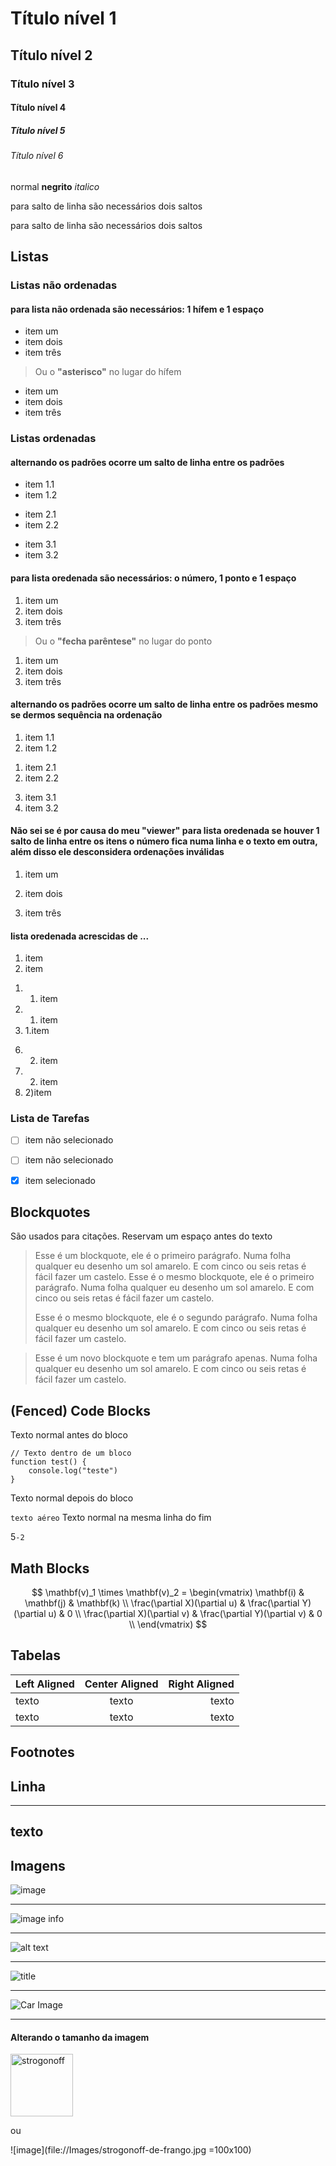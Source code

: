 # Título nível 1
## Título nível 2
### Título nível 3
#### Título nível 4
##### Título nível 5
###### Título nível 6

normal
**negrito**
_italico_

para salto de linha
são necessários dois saltos

para salto de linha
são necessários dois saltos

## Listas
### Listas não ordenadas
#### para lista não ordenada são necessários: 1 hífem e 1 espaço
- item um
- item dois
- item três

> Ou o **"asterisco"** no lugar do hífem

* item um
* item dois
* item três

### Listas ordenadas
#### alternando os padrões ocorre um salto de linha entre os padrões
- item 1.1
- item 1.2
* item 2.1
* item 2.2
- item 3.1
- item 3.2

#### para lista oredenada são necessários: o número, 1 ponto e 1 espaço
1. item um
2. item dois
1. item três 
> Ou o **"fecha parêntese"** no lugar do ponto
1) item um
2) item dois
1) item três 

#### alternando os padrões ocorre um salto de linha entre os padrões mesmo se dermos sequência na ordenação
1. item 1.1
2. item 1.2
1) item 2.1
2) item 2.2
3. item 3.1
4. item 3.2

#### Não sei se é por causa do meu "viewer" para lista oredenada se houver 1 salto de linha entre os itens o número fica numa linha e o texto em outra, além disso ele desconsidera ordenações inválidas
1. item um
2. item dois

1. item três

#### lista oredenada acrescidas de ... 

1. item
2. item

1) 1) item
2) 1. item
3) 1.item

6. 2) item
7. 2. item
7. 2)item

### Lista de Tarefas

- [ ] item não selecionado
- [ ] item não selecionado
- [x] item selecionado



## Blockquotes 
São usados para citações. Reservam um espaço antes do texto
> Esse é um blockquote, ele é o primeiro parágrafo. Numa folha qualquer eu desenho um sol amarelo. E com cinco ou seis retas é fácil fazer um castelo.
> Esse é o mesmo blockquote, ele é o primeiro parágrafo. Numa folha qualquer eu desenho um sol amarelo. E com cinco ou seis retas é fácil fazer um castelo.
>
> Esse é o mesmo blockquote, ele é o segundo parágrafo. Numa folha qualquer eu desenho um sol amarelo. E com cinco ou seis retas é fácil fazer um castelo.

> Esse é um novo blockquote e tem um parágrafo apenas. Numa folha qualquer eu desenho um sol amarelo. E com cinco ou seis retas é fácil fazer um castelo.


## (Fenced) Code Blocks
Texto normal antes do bloco
``` Texto omitido na mesma linha do início
// Texto dentro de um bloco
function test() {
	console.log("teste")
}
```
Texto normal depois do bloco

``` texto aéreo ``` Texto normal na mesma linha do fim

5```-2```


## Math Blocks

$$
\mathbf(v)_1 \times \mathbf(v)_2 = \begin(vmatrix)
\mathbf(i) & \mathbf(j) & \mathbf(k) \\
\frac(\partial X)(\partial u) & \frac(\partial Y)(\partial u) & 0 \\
\frac(\partial X)(\partial v) & \frac(\partial Y)(\partial v) & 0 \\
\end(vmatrix)
$$

## Tabelas

| Left Aligned | Center Aligned | Right Aligned |
| :----------- | :------------: | ------------: |
| texto        | texto          | texto         |
| texto        | texto          | texto         |



## Footnotes

[^footnote]: Here is the *text* of the **footnote**

## Linha

---
texto
---

## Imagens

![image](file://Images/strogonoff-de-frango.jpg)

---

![image info](file://Images/strogonoff-de-frango.jpg "Texto")

---

![alt text](file://Images/strogonoff-de-frango.jpg "Title")

---

![title](file://Images/strogonoff-de-frango.jpg "Title")

---

![Car Image](file://Images/strogonoff-de-frango.jpg "Title")

----

#### Alterando o tamanho da imagem

<img src="file://Images/strogonoff-de-frango.jpg" alt="strogonoff" style="width:100px;"/>

ou


![image](file://Images/strogonoff-de-frango.jpg =100x100)













